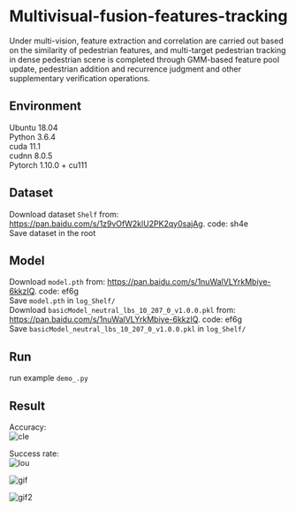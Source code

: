 # Multivisual-fusion-features-tracking
Under multi-vision, feature extraction and correlation are carried out based on the similarity of pedestrian features, and multi-target pedestrian tracking in dense pedestrian scene is completed through GMM-based feature pool update, pedestrian addition and recurrence judgment and other supplementary verification operations.

## Environment
Ubuntu 18.04  
Python 3.6.4  
cuda 11.1  
cudnn 8.0.5  
Pytorch 1.10.0 + cu111

## Dataset
Download dataset `Shelf` from: https://pan.baidu.com/s/1z9vOfW2klU2PK2qy0sajAg. code: sh4e  
Save dataset in the root  

## Model
Download `model.pth` from: https://pan.baidu.com/s/1nuWalVLYrkMbiye-6kkzIQ. code: ef6g  
Save `model.pth` in `log_Shelf/`  
Download `basicModel_neutral_lbs_10_207_0_v1.0.0.pkl` from: https://pan.baidu.com/s/1nuWalVLYrkMbiye-6kkzIQ. code: ef6g  
Save `basicModel_neutral_lbs_10_207_0_v1.0.0.pkl` in `log_Shelf/`  

## Run
run example `demo_.py`  

## Result
Accuracy:  
![cle](https://github.com/HYJtooo/Multivisual-fusion-features-tracking/blob/main/CLE_all_svg.svg)  

Success rate:  
![Iou](https://github.com/HYJtooo/Multivisual-fusion-features-tracking/blob/main/IoU_all_svg.svg)  


![gif](https://github.com/HYJtooo/Multivisual-fusion-features-tracking/blob/main/result1.gif)  

![gif2](https://github.com/HYJtooo/Multivisual-fusion-features-tracking/blob/main/result2.gif)
